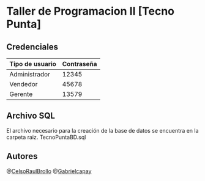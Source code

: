 # Taller de Programacion II [Tecno Punta]



## Credenciales

|Tipo de usuario| Contraseña|
|--|--|
| Administrador |12345  |
| Vendedor |45678  |
| Gerente |13579 |

## Archivo SQL

El archivo necesario para la creación de la base de datos se encuentra en la carpeta raiz. 
TecnoPuntaBD.sql



## Autores
@[CelsoRaulBrollo](https://github.com/CelsoRaulBrollo)
@[Gabrielcapay](https://github.com/gabrielcapay)

